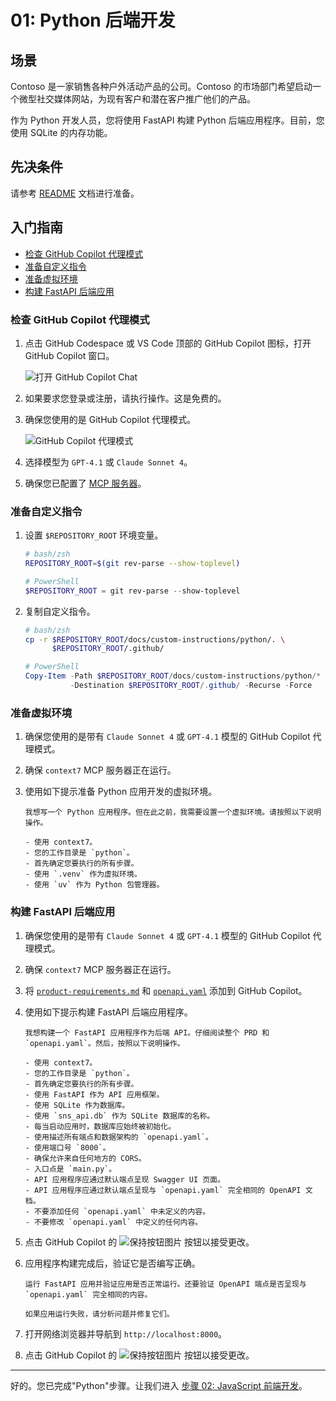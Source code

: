 # 01: Python 后端开发

## 场景

Contoso 是一家销售各种户外活动产品的公司。Contoso 的市场部门希望启动一个微型社交媒体网站，为现有客户和潜在客户推广他们的产品。

作为 Python 开发人员，您将使用 FastAPI 构建 Python 后端应用程序。目前，您使用 SQLite 的内存功能。

## 先决条件

请参考 [README](../README.md) 文档进行准备。

## 入门指南

- [检查 GitHub Copilot 代理模式](#检查-github-copilot-代理模式)
- [准备自定义指令](#准备自定义指令)
- [准备虚拟环境](#准备虚拟环境)
- [构建 FastAPI 后端应用](#构建-fastapi-后端应用)

### 检查 GitHub Copilot 代理模式

1. 点击 GitHub Codespace 或 VS Code 顶部的 GitHub Copilot 图标，打开 GitHub Copilot 窗口。

   ![打开 GitHub Copilot Chat](./images/setup-02.png)

1. 如果要求您登录或注册，请执行操作。这是免费的。
1. 确保您使用的是 GitHub Copilot 代理模式。

   ![GitHub Copilot 代理模式](./images/setup-03.png)

1. 选择模型为 `GPT-4.1` 或 `Claude Sonnet 4`。
1. 确保您已配置了 [MCP 服务器](./00-setup.md#设置-mcp-服务器)。

### 准备自定义指令

1. 设置 `$REPOSITORY_ROOT` 环境变量。

   ```bash
   # bash/zsh
   REPOSITORY_ROOT=$(git rev-parse --show-toplevel)
   ```

   ```powershell
   # PowerShell
   $REPOSITORY_ROOT = git rev-parse --show-toplevel
   ```

1. 复制自定义指令。

    ```bash
    # bash/zsh
    cp -r $REPOSITORY_ROOT/docs/custom-instructions/python/. \
          $REPOSITORY_ROOT/.github/
    ```

    ```powershell
    # PowerShell
    Copy-Item -Path $REPOSITORY_ROOT/docs/custom-instructions/python/* `
              -Destination $REPOSITORY_ROOT/.github/ -Recurse -Force
    ```

### 准备虚拟环境

1. 确保您使用的是带有 `Claude Sonnet 4` 或 `GPT-4.1` 模型的 GitHub Copilot 代理模式。
1. 确保 `context7` MCP 服务器正在运行。
1. 使用如下提示准备 Python 应用开发的虚拟环境。

    ```text
    我想写一个 Python 应用程序。但在此之前，我需要设置一个虚拟环境。请按照以下说明操作。
    
    - 使用 context7。
    - 您的工作目录是 `python`。
    - 首先确定您要执行的所有步骤。
    - 使用 `.venv` 作为虚拟环境。
    - 使用 `uv` 作为 Python 包管理器。
    ```

### 构建 FastAPI 后端应用

1. 确保您使用的是带有 `Claude Sonnet 4` 或 `GPT-4.1` 模型的 GitHub Copilot 代理模式。
1. 确保 `context7` MCP 服务器正在运行。
1. 将 [`product-requirements.md`](../product-requirements.md) 和 [`openapi.yaml`](../openapi.yaml) 添加到 GitHub Copilot。
1. 使用如下提示构建 FastAPI 后端应用程序。

    ```text
    我想构建一个 FastAPI 应用程序作为后端 API。仔细阅读整个 PRD 和 `openapi.yaml`。然后，按照以下说明操作。
    
    - 使用 context7。
    - 您的工作目录是 `python`。
    - 首先确定您要执行的所有步骤。
    - 使用 FastAPI 作为 API 应用框架。
    - 使用 SQLite 作为数据库。
    - 使用 `sns_api.db` 作为 SQLite 数据库的名称。
    - 每当启动应用时，数据库应始终被初始化。
    - 使用描述所有端点和数据架构的 `openapi.yaml`。
    - 使用端口号 `8000`。
    - 确保允许来自任何地方的 CORS。
    - 入口点是 `main.py`。
    - API 应用程序应通过默认端点呈现 Swagger UI 页面。
    - API 应用程序应通过默认端点呈现与 `openapi.yaml` 完全相同的 OpenAPI 文档。
    - 不要添加任何 `openapi.yaml` 中未定义的内容。
    - 不要修改 `openapi.yaml` 中定义的任何内容。
    ```

1. 点击 GitHub Copilot 的 ![保持按钮图片](https://img.shields.io/badge/keep-blue) 按钮以接受更改。
1. 应用程序构建完成后，验证它是否编写正确。

    ```text
    运行 FastAPI 应用并验证应用是否正常运行。还要验证 OpenAPI 端点是否呈现与 `openapi.yaml` 完全相同的内容。

    如果应用运行失败，请分析问题并修复它们。
    ```

1. 打开网络浏览器并导航到 `http://localhost:8000`。
1. 点击 GitHub Copilot 的 ![保持按钮图片](https://img.shields.io/badge/keep-blue) 按钮以接受更改。

---

好的。您已完成"Python"步骤。让我们进入 [步骤 02: JavaScript 前端开发](./02-javascript.md)。
